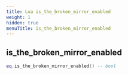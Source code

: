 ```yaml
---
title: Lua is_the_broken_mirror_enabled
weight: 1
hidden: true
menuTitle: is_the_broken_mirror_enabled
---
```

## is_the_broken_mirror_enabled
```lua
eq.is_the_broken_mirror_enabled() -- bool
```